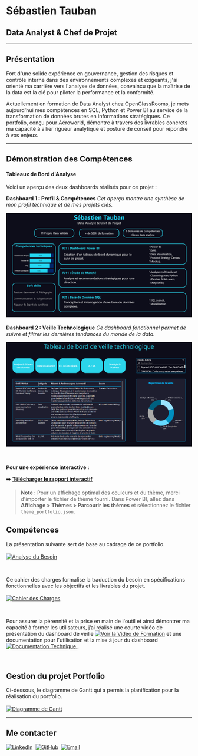 # Sébastien Tauban
## Data Analyst & Chef de Projet

---

## Présentation
Fort d'une solide expérience en gouvernance, gestion des risques et contrôle interne dans des environnements complexes et exigeants, j'ai orienté ma carrière vers l'analyse de données, convaincu que la maîtrise de la data est la clé pour piloter la performance et la conformité.

Actuellement en formation de Data Analyst chez OpenClassRooms, je mets aujourd'hui mes compétences en SQL, Python et Power BI au service de la transformation de données brutes en informations stratégiques. Ce portfolio, conçu pour Aéroworld, démontre à travers des livrables concrets ma capacité à allier rigueur analytique et posture de conseil pour répondre à vos enjeux.

---

## Démonstration des Compétences

#### Tableaux de Bord d'Analyse

Voici un aperçu des deux dashboards réalisés pour ce projet :

**Dashboard 1 : Profil & Compétences**
*Cet aperçu montre une synthèse de mon profil technique et de mes projets clés.*

![Dashboard Profil & Compétences](dashboard-profil.png)
<br><br>
**Dashboard 2 : Veille Technologique**
*Ce dashboard fonctionnel permet de suivre et filtrer les dernières tendances du monde de la data.*

![Dashboard Veille Technologique](dashboard-veille.png)

<br/>

**Pour une expérience interactive :**

➡️ **[Télécharger le rapport interactif](Dashboard.pbix)**

> **Note :** Pour un affichage optimal des couleurs et du thème, merci d'importer le fichier de thème fourni. Dans Power BI, allez dans **Affichage > Thèmes > Parcourir les thèmes** et sélectionnez le fichier `theme_portfolio.json`.



## Compétences


La présentation suivante sert de base au cadrage de ce portfolio.<br><br>
<a href="Analyse-du-besoin-client.pdf">
  <img src="https://img.shields.io/badge/-Consulter%20l'Analyse%20du%20Besoin-28A745?style=plastic" alt="Analyse du Besoin">
</a>

<br/>

Ce cahier des charges formalise la traduction du besoin en spécifications fonctionnelles avec les objectifs et les livrables du projet.<br><br>
<a href="Cahier-des-Charges.pdf">
  <img src="https://img.shields.io/badge/-Consulter%20le%20Cahier%20des%20Charges-ffc107?style=plastic" alt="Cahier des Charges">
</a>

<br/>

Pour assurer la pérennité et la prise en main de l'outil et ainsi démontrer ma capacité à former les utilisateurs, j’ai réalisé une courte vidéo de présentation du dashboard de veille [![Voir la Vidéo de Formation](https://img.shields.io/badge/-Voir%20la%20Vidéo%20de%20Formation-625BF7?style=plastic&logo=loom&logoColor=white)](https://www.loom.com/share/f515b872729546209bce694e188fc773) et une documentation pour l'utilisation et la mise à jour du dashboard <a href="Documentation-TDB-Veille.pdf">
  <img src="https://img.shields.io/badge/-Lire%20la%20Documentation%20Technique-0077B5?style=plastic" alt="Documentation Technique">
</a>. 

<br/>

## Gestion du projet Portfolio

Ci-dessous, le diagramme de Gantt qui a permis la planification pour la réalisation du portfolio.<br><br>
<a href="Gantt.png">
  <img src="https://img.shields.io/badge/-Voir%20le%20Diagramme%20de%20Gantt-6c757d?style=plastic" alt="Diagramme de Gantt">
</a>


---

## Me contacter

<a href="https://www.linkedin.com/in/sébastien-tauban-2462846/"><img src="https://img.shields.io/badge/LinkedIn-0077B5?style=plastic&logo=linkedin&logoColor=white" alt="LinkedIn"></a>&nbsp;&nbsp;<a href="https://github.com/SebastienTauban"><img src="https://img.shields.io/badge/GitHub-181717?style=plastic&logo=github&logoColor=white" alt="GitHub"></a>&nbsp;&nbsp;<a href="mailto:sebastien.tauban@gmail.com"><img src="https://img.shields.io/badge/Gmail-D14836?style=plastic&logo=gmail&logoColor=white" alt="Email"></a>
